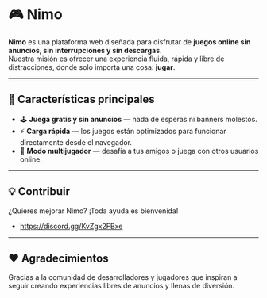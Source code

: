 # 🎮 Nimo

**Nimo** es una plataforma web diseñada para disfrutar de **juegos online sin anuncios, sin interrupciones y sin descargas**.  
Nuestra misión es ofrecer una experiencia fluida, rápida y libre de distracciones, donde solo importa una cosa: **jugar**.

---

## 🚀 Características principales

- 🕹️ **Juega gratis y sin anuncios** — nada de esperas ni banners molestos.  
- ⚡ **Carga rápida** — los juegos están optimizados para funcionar directamente desde el navegador.  
- 👥 **Modo multijugador** — desafía a tus amigos o juega con otros usuarios online.

---

## 💡 Contribuir

¿Quieres mejorar Nimo? ¡Toda ayuda es bienvenida!

- https://discord.gg/KvZgx2FBxe
---

## ❤️ Agradecimientos

Gracias a la comunidad de desarrolladores y jugadores que inspiran a seguir creando experiencias libres de anuncios y llenas de diversión.
